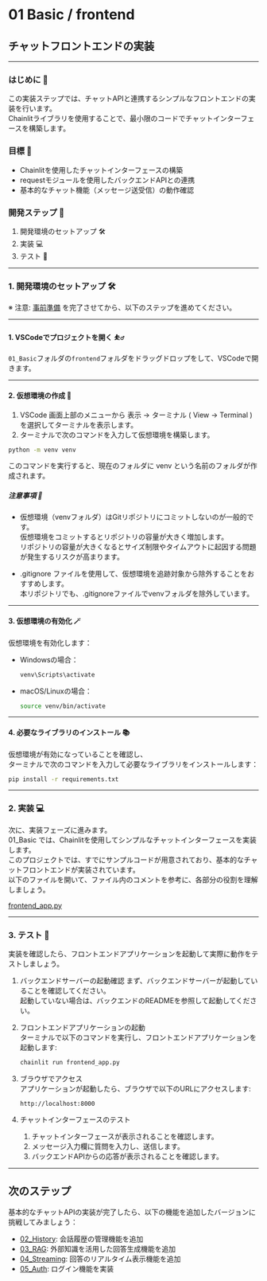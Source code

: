 # 01 Basic / frontend

## チャットフロントエンドの実装

---

### はじめに 🌟
この実装ステップでは、チャットAPIと連携するシンプルなフロントエンドの実装を行います。  
Chainlitライブラリを使用することで、最小限のコードでチャットインターフェースを構築します。

### 目標 🎯
- Chainlitを使用したチャットインターフェースの構築
- requestモジュールを使用したバックエンドAPIとの連携
- 基本的なチャット機能（メッセージ送受信）の動作確認

### 開発ステップ 🚀

1. 開発環境のセットアップ 🛠️  
2. 実装 💻  
3. テスト 🧪

---

### 1. 開発環境のセットアップ 🛠️
※ 注意: [事前準備](/SETUP.md) を完了させてから、以下のステップを進めてください。  

---

#### 1. VSCodeでプロジェクトを開く ⛹️‍♂️
`01_Basic`フォルダの`frontend`フォルダをドラッグドロップをして、VSCodeで開きます。

---

#### 2. 仮想環境の作成 🔮
1. VSCode 画面上部のメニューから 表示 -> ターミナル ( View -> Terminal ) を選択してターミナルを表示します。
2. ターミナルで次のコマンドを入力して仮想環境を構築します。
```bash
python -m venv venv
```
このコマンドを実行すると、現在のフォルダに venv という名前のフォルダが作成されます。  

##### 注意事項 🚨
- 仮想環境（venvフォルダ）はGitリポジトリにコミットしないのが一般的です。  
仮想環境をコミットするとリポジトリの容量が大きく増加します。  
リポジトリの容量が大きくなるとサイズ制限やタイムアウトに起因する問題が発生するリスクが高まります。

- .gitignore ファイルを使用して、仮想環境を追跡対象から除外することをおすすめします。  
本リポジトリでも、.gitignoreファイルでvenvフォルダを除外しています。

---

#### 3. 仮想環境の有効化 🪄
仮想環境を有効化します：
- Windowsの場合：
    ```bash
    venv\Scripts\activate
    ```
- macOS/Linuxの場合：
    ```bash
    source venv/bin/activate
    ```

---

#### 4. 必要なライブラリのインストール 📚
仮想環境が有効になっていることを確認し、  
ターミナルで次のコマンドを入力して必要なライブラリをインストールします：
```bash
pip install -r requirements.txt
```

---

### 2. 実装 💻  

次に、実装フェーズに進みます。  
01_Basic では、Chainlitを使用してシンプルなチャットインターフェースを実装します。  
このプロジェクトでは、すでにサンプルコードが用意されており、基本的なチャットフロントエンドが実装されています。  
以下のファイルを開いて、ファイル内のコメントを参考に、各部分の役割を理解しましょう。

[frontend_app.py](./frontend_app.py)

---

### 3. テスト 🧪

実装を確認したら、フロントエンドアプリケーションを起動して実際に動作をテストしましょう。

1. バックエンドサーバーの起動確認
まず、バックエンドサーバーが起動していることを確認してください。  
起動していない場合は、バックエンドのREADMEを参照して起動してください。

2. フロントエンドアプリケーションの起動  
ターミナルで以下のコマンドを実行し、フロントエンドアプリケーションを起動します:  
    ```bash
    chainlit run frontend_app.py
    ```

3. ブラウザでアクセス  
アプリケーションが起動したら、ブラウザで以下のURLにアクセスします:  
    ```
    http://localhost:8000
    ```

4. チャットインターフェースのテスト  
    1. チャットインターフェースが表示されることを確認します。
    2. メッセージ入力欄に質問を入力し、送信します。
    3. バックエンドAPIからの応答が表示されることを確認します。

---

## 次のステップ
基本的なチャットAPIの実装が完了したら、以下の機能を追加したバージョンに挑戦してみましょう：

- [02_History](/02_History/README.md): 会話履歴の管理機能を追加
- [03_RAG](/03_RAG/README.md): 外部知識を活用した回答生成機能を追加
- [04_Streaming](/04_Streaming/README.md): 回答のリアルタイム表示機能を追加
- [05_Auth](/04_Streaming/README.md): ログイン機能を実装